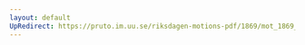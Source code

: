 ```yaml
---
layout: default
UpRedirect: https://pruto.im.uu.se/riksdagen-motions-pdf/1869/mot_1869__ak__41/mot_1869__ak__41-001.pdf
---
```

